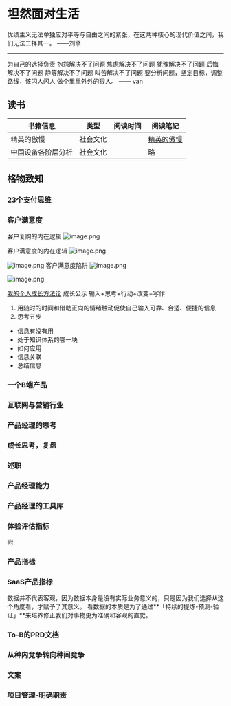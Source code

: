 # 坦然面对生活

优绩主义无法单独应对平等与自由之间的紧张，在这两种核心的现代价值之间，我们无法二择其一。        ——刘擎

----

为自己的选择负责
抱怨解决不了问题
焦虑解决不了问题
犹豫解决不了问题
后悔解决不了问题
静等解决不了问题
叫苦解决不了问题
要分析问题，坚定目标，调整路线，该闪人闪人
做个里里外外的狠人。 —— van

## 读书
| 书籍信息 | 类型 | 阅读时间 | 阅读笔记 |
| --- | --- | --- | --- |
| 精英的傲慢 | 社会文化 |  | [精英的傲慢](https://www.yuque.com/vannvan/books/rurb9xmk8zwdu49p?view=doc_embed) |
| 中国设备各阶层分析 | 社会文化 |  | 略 |


## 格物致知
### 23个支付思维

### 客户满意度
客户复购的内在逻辑
![image.png](https://cdn.nlark.com/yuque/0/2023/png/1553840/1673062138099-db314e29-c0ef-48e2-b48c-305c23dfe30b.png#averageHue=%23eeebe6&clientId=uc98f7407-5848-4&from=paste&height=230&id=u3b230e8c&name=image.png&originHeight=648&originWidth=1694&originalType=binary&ratio=1&rotation=0&showTitle=false&size=361149&status=done&style=none&taskId=u145ed849-103c-47b2-af7f-2beafb7d60e&title=&width=600)

客户满意度的内在逻辑
![image.png](https://cdn.nlark.com/yuque/0/2023/png/1553840/1673062301036-7e99d798-535b-4023-ad22-b9f3f83c4715.png#averageHue=%23f5f5f5&clientId=uc98f7407-5848-4&from=paste&height=238&id=uec81999d&name=image.png&originHeight=646&originWidth=1628&originalType=binary&ratio=1&rotation=0&showTitle=false&size=264072&status=done&style=none&taskId=u811382e0-e066-4180-9de8-9580a2ed806&title=&width=600)

![image.png](https://cdn.nlark.com/yuque/0/2023/png/1553840/1673062617064-58b95b52-92d4-443d-9091-9e11e1d2f16b.png#averageHue=%23ebe7e7&clientId=uc98f7407-5848-4&from=paste&height=261&id=u79f96e81&name=image.png&originHeight=666&originWidth=1530&originalType=binary&ratio=1&rotation=0&showTitle=false&size=371014&status=done&style=none&taskId=u945cde2c-3cb8-4119-a327-0ca5b9ed2f1&title=&width=600)
客户满意度陷阱
![image.png](https://cdn.nlark.com/yuque/0/2023/png/1553840/1673072096269-1f426aff-d4de-4974-85ea-b7975b9542f8.png#averageHue=%23f3ead7&clientId=ud2a4c4b1-88d3-4&from=paste&height=279&id=ud3a12bd0&name=image.png&originHeight=760&originWidth=1634&originalType=binary&ratio=1&rotation=0&showTitle=false&size=486659&status=done&style=none&taskId=u9b3b0b11-757c-4c7c-b359-864ee466205&title=&width=600)

![image.png](https://cdn.nlark.com/yuque/0/2023/png/1553840/1673072375329-93b6b84d-fefd-479a-9f49-ebb50828f78f.png#averageHue=%23e6d29b&clientId=ud2a4c4b1-88d3-4&from=paste&height=296&id=u75ad3333&name=image.png&originHeight=760&originWidth=1542&originalType=binary&ratio=1&rotation=0&showTitle=false&size=471013&status=done&style=none&taskId=ue89d8590-fb09-4fcb-bf6d-aed3d44a885&title=&width=600)

[我的个人成长方法论](https://www.yuque.com/xftx/szhy/nrhinwwayuntrm8d?view=doc_embed)
成长公示 输入+思考+行动+改变+写作

1. 用随时的时间和借助正向的情绪触动促使自己输入可靠、合适、便捷的信息
2. 思考五步
- 信息有没有用
- 处于知识体系的哪一块
- 如何应用
- 信息关联
- 总结信息


### 一个B端产品


### 互联网与营销行业

### 产品经理的思考

### 成长思考，复盘

### 述职


### 产品经理能力

### 产品经理的工具库

### 体验评估指标
附:


### 产品指标

### SaaS产品指标
数据并不代表客观，因为数据本身是没有实际业务意义的，只是因为我们选择从这个角度看，才赋予了其意义。
看数据的本质是为了通过**「持续的提炼-预测-验证」**来培养修正我们对事物更为准确和客观的直觉。


### To-B的PRD文档

### 从种内竞争转向种间竞争

### 文案

### 项目管理-明确职责



